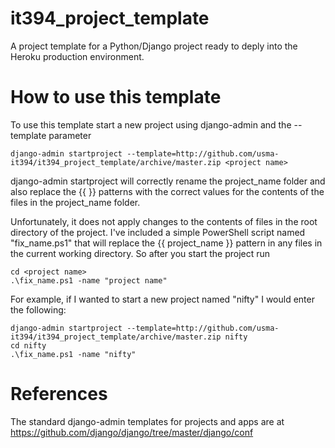 # it394_project_template
A project template for a Python/Django project ready to deply into the Heroku production environment.

# How to use this template
To use this template start a new project using django-admin and the --template parameter
```
django-admin startproject --template=http://github.com/usma-it394/it394_project_template/archive/master.zip <project name>
```
django-admin startproject will correctly rename the project_name folder and also replace the {{ }} patterns with the correct values for the contents of the files in the project_name folder.

Unfortunately, it does not apply changes to the contents of files in the root directory of the project.  I've included a simple PowerShell script named "fix_name.ps1" that will replace the {{ project_name }} pattern in any files in the current working directory.  So after you start the project run
```
cd <project name>
.\fix_name.ps1 -name "project name"
```

For example, if I wanted to start a new project named "nifty" I would enter the following:
```
django-admin startproject --template=http://github.com/usma-it394/it394_project_template/archive/master.zip nifty
cd nifty
.\fix_name.ps1 -name "nifty"
```
# References
The standard django-admin templates for projects and apps are at https://github.com/django/django/tree/master/django/conf


